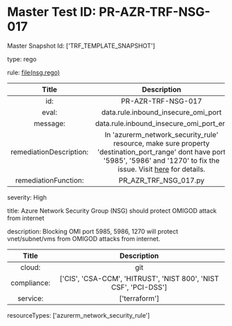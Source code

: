 



# Master Test ID: PR-AZR-TRF-NSG-017


Master Snapshot Id: ['TRF_TEMPLATE_SNAPSHOT']

type: rego

rule: [file(nsg.rego)]  
  
  
  
  

|Title|Description|
| :---: | :---: |
|id: |PR-AZR-TRF-NSG-017|
|eval: |data.rule.inbound_insecure_omi_port|
|message: |data.rule.inbound_insecure_omi_port_err|
|remediationDescription: |In 'azurerm_network_security_rule' resource, make sure property 'destination_port_range' dont have port '5985', '5986' and '1270' to fix the issue. Visit <a href='https://registry.terraform.io/providers/hashicorp/azurerm/latest/docs/resources/network_security_rule#destination_port_range' target='_blank'>here</a> for details.|
|remediationFunction: |PR_AZR_TRF_NSG_017.py|


severity: High

title: Azure Network Security Group (NSG) should protect OMIGOD attack from internet

description: Blocking OMI port 5985, 5986, 1270 will protect vnet/subnet/vms from OMIGOD attacks from internet.  
  
  

|Title|Description|
| :---: | :---: |
|cloud: |git|
|compliance: |['CIS', 'CSA-CCM', 'HITRUST', 'NIST 800', 'NIST CSF', 'PCI-DSS']|
|service: |['terraform']|


resourceTypes: ['azurerm_network_security_rule']


[file(nsg.rego)]: https://github.com/prancer-io/prancer-compliance-test/tree/master/azure/terraform/nsg.rego
